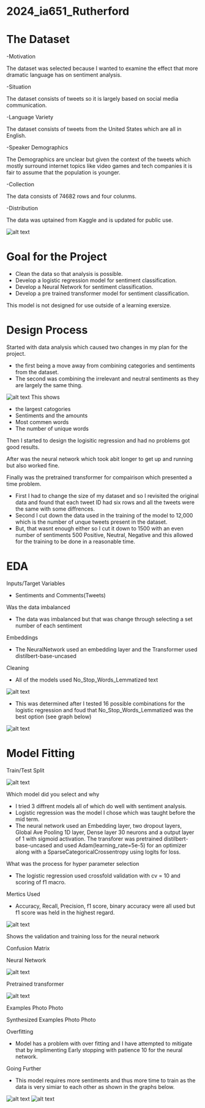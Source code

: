 # 2024_ia651_Rutherford

# The Dataset

-Motivation

The dataset was selected because I wanted to examine the effect that more dramatic language has on sentiment analysis.

-Situation

The dataset consists of tweets so it is largely based on social media communication.

-Language Variety

The dataset consists of tweets from the United States which are all in English.

-Speaker Demographics

The Demographics are unclear but given the context of the tweets which mostly surround internet topics like video games and tech companies it is fair to assume that the population is younger.

-Collection

The data consists of 74682 rows and four colunms.

-Distribution

The data was uptained from Kaggle and is updated for public use.

![alt text](pics/Pic1.png)

# Goal for the Project

- Clean the data so that analysis is possible.
- Develop a logistic regression model for sentiment classification.
- Develop a Neural Network for sentiment classification.
- Develop a pre trained transformer model for sentiment classification.

This model is not designed for use outside of a learning exersize.

# Design Process

Started with data analysis which caused two changes in my plan for the project.
- the first being a move away from combining categories and sentiments from the dataset.
- The second was combining the irrelevant and  neutral sentiments as they are largely the same thing.

![alt text](pics/Pic2.png)
This shows 
- the largest catogories
- Sentiments and the amounts
- Most commen words
- The number of unique words

Then I started to design the logisitic regression and had no problems got good results.

After was the neural network which took abit longer to get up and running but also worked fine.

Finally was the pretrained transformer for compairison which presented a time problem.
- First I had to change the size of my dataset and so I revisited the original data and found that each tweet ID had six rows and all the tweets were the same with some diffrences.
- Second I cut down the data used in the training of the model to 12,000 which is the number of unque tweets present in the dataset.
- But, that wasnt enough either so I cut it down to 1500 with an even number of sentiments 500 Positive, Neutral, Negative and this allowed for the training to be done in a reasonable time.

# EDA
Inputs/Target Variables
- Sentiments and Comments(Tweets)
  
Was the data imbalanced
- The data was imbalanced but that was change through selecting a set number of each sentiment
  
Embeddings
- The NeuralNetwork used an embedding layer and the Transformer used distilbert-base-uncased
  
Cleaning
- All of the models used No_Stop_Words_Lemmatized text

![alt text](pics/Pic4.png)

- This was determined after I tested 16 possible combinations for the logistic regression and foud that No_Stop_Words_Lemmatized was the best option (see graph below)

![alt text](pics/Pic5.png)

# Model Fitting
Train/Test Split

![alt text](pics/Pic3.png)

Which model did you select and why
- I tried 3 diffrent models all of which do well with sentiment analysis.
- Logistic regression was the model I chose which was taught before the mid term.
- The neural network used an Embedding layer, two dropout layers, Global Ave Pooling 1D layer, Dense layer 30 neurons and a output layer of 1 with sigmoid activation. The transforer was pretrained distilbert-base-uncased and used Adam(learning_rate=5e-5) for an optimizer along with a SparseCategoricalCrossentropy using logits for loss.

What was the process for hyper parameter selection
- The logistic regression used crossfold validation with cv = 10 and scoring of f1 macro.

Mertics Used
- Accuracy, Recall, Precision, f1 score, binary accuracy were all used but f1 score was held in the highest regard.

![alt text](pics/Pic6.png)

Shows the validation and training loss for the neural network

Confusion Matrix

Neural Network

![alt text](pics/Pic7.png)

Pretrained transformer

![alt text](pics/Pic8.png)

Examples
Photo
Photo

Synthesized Examples
Photo
Photo

Overfitting
- Model has a problem with over fitting and I have attempted to mitigate that by implimenting Early stopping with patience 10 for the neural network.

Going Further
- This model requires more sentiments and thus more time to train as the data is very simiar to each other as shown in the graphs below.

![alt text](pics/Pic9.png)
![alt text](pics/Pic10.png)